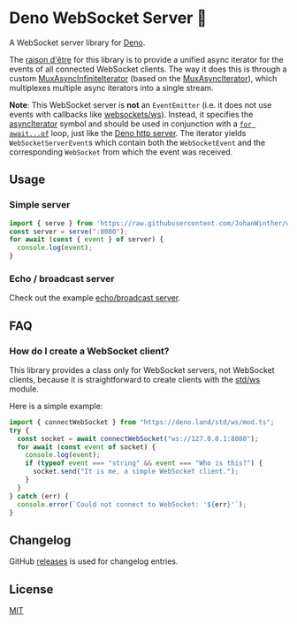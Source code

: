 # Deno WebSocket Server 🔌

A WebSocket server library for [Deno](https://deno.land).

The [raison d'être][wiktionary:raison d'être] for this library is to provide a unified async iterator for the events of all connected WebSocket clients.
The way it does this is through a custom [MuxAsyncInfiniteIterator](./mux_async_infinite_iterator.ts) (based on the [MuxAsyncIterator][deno:std/async/mux_async_iterator.ts]), which multiplexes multiple async iterators into a single stream.

**Note**: This WebSocket server is **not** an `EventEmitter` (i.e. it does not use events with callbacks like [websockets/ws](https://github.com/websockets/ws)).
Instead, it specifies the [asyncIterator][mdn:asyncIterator] symbol and should be used in conjunction with a [`for await...of`][mdn:for-await...of] loop, just like the [Deno http server][deno:std/http/server].
The iterator yields `WebSocketServerEvent`s which contain both the `WebSocketEvent` and the corresponding `WebSocket` from which the event was received.

## Usage

### Simple server
```typescript
import { serve } from 'https://raw.githubusercontent.com/JohanWinther/websocket-server/master/mod.ts'
const server = serve(":8080");
for await (const { event } of server) {
  console.log(event);
}
```

### Echo / broadcast server
Check out the example [echo/broadcast server](./example_server.ts).

## FAQ

### How do I create a WebSocket client?
This library provides a class only for WebSocket servers, not WebSocket clients, because it is straightforward to create clients with the [std/ws][deno:std/ws] module.

Here is a simple example:
```typescript
import { connectWebSocket } from "https://deno.land/std/ws/mod.ts";
try {
  const socket = await connectWebSocket("ws://127.0.0.1:8080");
  for await (const event of socket) {
    console.log(event);
    if (typeof event === "string" && event === "Who is this?") {
      socket.send("It is me, a simple WebSocket client.");
    }
  }
} catch (err) {
  console.error(`Could not connect to WebSocket: '${err}'`);
}
```

## Changelog
GitHub [releases][changelog] is used for changelog entries.

## License
[MIT](LICENSE)

[changelog]: https://github.com/JohanWinther/websocket-server/releases
[mdn:asyncIterator]: https://developer.mozilla.org/en-US/docs/Web/JavaScript/Reference/Global_Objects/Symbol/asyncIterator
[mdn:for-await...of]: https://developer.mozilla.org/en-US/docs/Web/JavaScript/Reference/Statements/for-await...of
[deno:std/async/mux_async_iterator.ts]: https://deno.land/std/async/mux_async_iterator.ts
[deno:std/http/server]: https://deno.land/std/http/server.ts
[deno:std/ws]: https://deno.land/std/ws/
[wiktionary:raison d'être]: https://en.wiktionary.org/wiki/raison_d%27%C3%AAtre